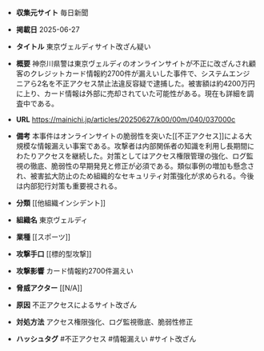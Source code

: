 - **収集元サイト**
毎日新聞

- **掲載日**
2025-06-27

- **タイトル**
東京ヴェルディサイト改ざん疑い

- **概要**
神奈川県警は東京ヴェルディのオンラインサイトが不正に改ざんされ顧客のクレジットカード情報約2700件が漏えいした事件で、システムエンジニアら2名を不正アクセス禁止法違反容疑で逮捕した。被害額は約4200万円に上り、カード情報は外部に売却されていた可能性がある。現在も詳細を調査中である。

- **URL**
https://mainichi.jp/articles/20250627/k00/00m/040/037000c

- **備考**
本事件はオンラインサイトの脆弱性を突いた[[不正アクセス]]による大規模な情報漏えい事案である。攻撃者は内部関係者の知識を利用し長期間にわたりアクセスを継続した。対策としてはアクセス権限管理の強化、ログ監視の徹底、脆弱性の早期発見と修正が必須である。類似事例の増加も懸念され、被害拡大防止のため組織的なセキュリティ対策強化が求められる。今後は内部犯行対策も重要視される。

- **分類**
[[他組織インシデント]]

- **組織名**
東京ヴェルディ

- **業種**
[[スポーツ]]

- **攻撃手口**
[[標的型攻撃]]

- **攻撃影響**
カード情報約2700件漏えい

- **脅威アクター**
[[N/A]]

- **原因**
不正アクセスによるサイト改ざん

- **対処方法**
アクセス権限強化、ログ監視徹底、脆弱性修正

- **ハッシュタグ**
#不正アクセス #情報漏えい #サイト改ざん
